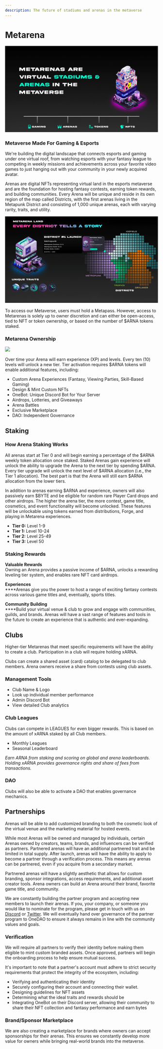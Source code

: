 ```yaml
---
description: The future of stadiums and arenas in the metaverse
---
```


# Metarena

![](../.gitbook/assets/Opening.png)

### Metaverse Made For Gaming & Esports

We're building the digital landscape that connects esports and gaming under one virtual roof, from watching esports with your fantasy league to competing in weekly missions and achievements across your favorite video games to just hanging out with your community in your newly acquired avatar.

Arenas are digital NFTs representing virtual land in the esports metaverse and are the foundation for hosting fantasy contests, earning token rewards, and building communities. Every Arena will be unique and reside in its own region of the map called Districts, with the first arenas living in the Metapunk District and consisting of 1,000 unique arenas, each with varying rarity, traits, and utility.

![](<../.gitbook/assets/Metarena Map.png>)

To access our Metaverse, users must hold a Metapass. However, access to Metarenas is solely up to owner discretion and can either be open-access, tied to NFT or token ownership, or based on the number of $ARNA tokens staked.

### Metarena Ownership

![](<../.gitbook/assets/Arena Gif.gif>)

Over time your Arena will earn experience (XP) and levels. Every ten (10) levels will unlock a new tier. Tier activation requires $ARNA tokens will enable additional features, including:

* Custom Arena Experiences (Fantasy, Viewing Parties, Skill-Based Gaming)
* Design & Mint Custom NFTs
* OneBot: Unique Discord Bot for Your Server
* Airdrops, Lotteries, and Giveaways
* Arena Battles
* Exclusive Marketplace
* DAO: Independent Governance

## Staking

### How Arena Staking Works

All arenas start at Tier 0 and will begin earning a percentage of the $ARNA weekly token allocation once staked. Staked Arenas gain experience will unlock the ability to upgrade the Arena to the next tier by spending $ARNA. Every tier upgrade will unlock the next level of $ARNA allocation (i.e., the Tier 1 allocation). The best part is that the Arena will still earn $ARNA allocation from the lower tiers.

In addition to arenas earning $ARNA and experience, owners will also passively earn $BYTE and be eligible for random rare Player Card drops and other airdrops. The higher the arena tier, the more contest, game title, cosmetics, and event functionality will become unlocked. These features will be unlockable using tokens earned from distributions, Forge, and playing in Metarena experiences.

* **Tier 0:** Level 1-9
* **Tier 1:** Level 10-24
* **Tier 2:** Level 25-49
* **Tier 3:** Level 50

### Staking Rewards

**Valuable Rewards**\
Owning an Arena provides a passive income of $ARNA, unlocks a rewarding leveling tier system, and enables rare NFT card airdrops.&#x20;

**Experiences**\
****Arenas give you the power to host a range of exciting fantasy contests across various game titles and, eventually, sports titles.

**Community Building**\
****Build your virtual venue & club to grow and engage with communities, guilds, and brands. Arenas will have a vast range of features and tools in the future to create an experience that is authentic and ever-expanding.&#x20;

## Clubs

Higher-tier Metarenas that meet specific requirements will have the ability to create a club. Participation in a club will require holding xARNA.

Clubs can create a shared asset (card) catalog to be delegated to club members. Arena owners receive a share from contests using club assets.

### Management Tools

* Club Name & Logo
* Look up individual member performance
* Admin Discord Bot&#x20;
* View detailed Club analytics

### Club Leagues&#x20;

Clubs can compete in LEAGUES for even bigger rewards. This is based on the amount of xARNA staked by all Club members.&#x20;

* Monthly Leagues
* Seasonal Leaderboard

_Earn ARNA from staking and scoring on global and arena leaderboards._ \
_Holding xARNA provides governance rights and share of fees from transactions._

### DAO

Clubs will also be able to activate a DAO that enables governance mechanics.

## Partnerships

Arenas will be able to add customized branding to both the cosmetic look of the virtual venue and the marketing material for hosted events. &#x20;

While most Arenas will be owned and managed by individuals, certain Arenas owned by creators, teams, brands, and influencers can be verified as partners. Partnered arenas will have an additional partnered trait and be limited in total supply. After launch, arenas will have the ability to apply to become a partner through a verification process. This means any arenas can be partnered, even if you acquire from a secondary market.

Partnered arenas will have a slightly aesthetic that allows for custom branding, sponsor integrations, access requirements, and additional asset creator tools. Arena owners can build an Arena around their brand, favorite game title, and community.&#x20;

We are constantly building the partner program and accepting new members to launch their arenas. If you, your company, or someone you would like to nominate for the program, please get in touch with us on [Discord](https://discord.gg/e1) or [Twitter](https://twitter.com/esportsone). We will eventually hand over governance of the partner program to OneDAO to ensure it always remains in line with the community values and goals.

### Verification

We will require all partners to verify their identity before making them eligible to mint custom branded assets. Once approved, partners will begin the onboarding process to help ensure mutual success.

It's important to note that a partner's account must adhere to strict security requirements that protect the integrity of the ecosystem, including:&#x20;

* Verifying and authenticating their identity
* Securely configuring their account and connecting their wallet.
* Designing guidelines for NFT assets&#x20;
* Determining what the ideal traits and rewards should be&#x20;
* Integrating OneBot on their Discord server, allowing their community to share their NFT collection and fantasy performance and earn bytes

### Brand/Sponsor Marketplace

We are also creating a marketplace for brands where owners can accept sponsorships for their arenas. This ensures we constantly develop more value for owners while bringing real-world brands into the metaverse.
